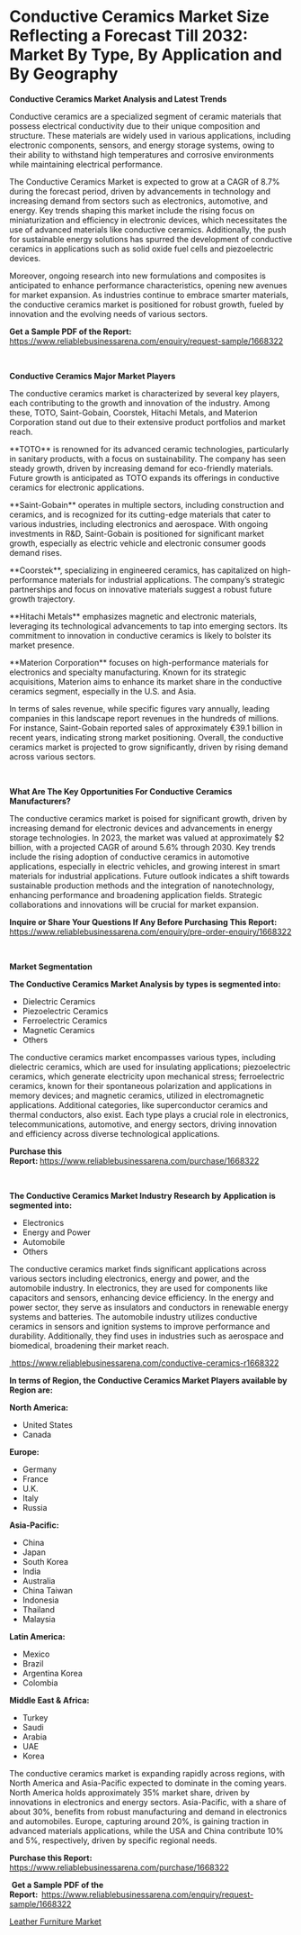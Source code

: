 <p><h1>Conductive Ceramics Market Size Reflecting a Forecast Till 2032: Market By Type, By Application and By Geography</h1></p><p><strong>Conductive Ceramics Market Analysis and Latest Trends</strong></p>
<p><p>Conductive ceramics are a specialized segment of ceramic materials that possess electrical conductivity due to their unique composition and structure. These materials are widely used in various applications, including electronic components, sensors, and energy storage systems, owing to their ability to withstand high temperatures and corrosive environments while maintaining electrical performance. </p><p>The Conductive Ceramics Market is expected to grow at a CAGR of 8.7% during the forecast period, driven by advancements in technology and increasing demand from sectors such as electronics, automotive, and energy. Key trends shaping this market include the rising focus on miniaturization and efficiency in electronic devices, which necessitates the use of advanced materials like conductive ceramics. Additionally, the push for sustainable energy solutions has spurred the development of conductive ceramics in applications such as solid oxide fuel cells and piezoelectric devices. </p><p>Moreover, ongoing research into new formulations and composites is anticipated to enhance performance characteristics, opening new avenues for market expansion. As industries continue to embrace smarter materials, the conductive ceramics market is positioned for robust growth, fueled by innovation and the evolving needs of various sectors.</p></p>
<p><strong>Get a Sample PDF of the Report:&nbsp;</strong> <a href="https://www.reliablebusinessarena.com/enquiry/request-sample/1668322?utm_campaign=3042&utm_medium=2&utm_source=Github&utm_content=ia&utm_term=06032025&utm_id=conductive-ceramics">https://www.reliablebusinessarena.com/enquiry/request-sample/1668322</a></p>
<p>&nbsp;</p>
<p><strong>Conductive Ceramics Major Market Players</strong></p>
<p><p>The conductive ceramics market is characterized by several key players, each contributing to the growth and innovation of the industry. Among these, TOTO, Saint-Gobain, Coorstek, Hitachi Metals, and Materion Corporation stand out due to their extensive product portfolios and market reach.</p><p>**TOTO** is renowned for its advanced ceramic technologies, particularly in sanitary products, with a focus on sustainability. The company has seen steady growth, driven by increasing demand for eco-friendly materials. Future growth is anticipated as TOTO expands its offerings in conductive ceramics for electronic applications.</p><p>**Saint-Gobain** operates in multiple sectors, including construction and ceramics, and is recognized for its cutting-edge materials that cater to various industries, including electronics and aerospace. With ongoing investments in R&D, Saint-Gobain is positioned for significant market growth, especially as electric vehicle and electronic consumer goods demand rises.</p><p>**Coorstek**, specializing in engineered ceramics, has capitalized on high-performance materials for industrial applications. The company’s strategic partnerships and focus on innovative materials suggest a robust future growth trajectory. </p><p>**Hitachi Metals** emphasizes magnetic and electronic materials, leveraging its technological advancements to tap into emerging sectors. Its commitment to innovation in conductive ceramics is likely to bolster its market presence.</p><p>**Materion Corporation** focuses on high-performance materials for electronics and specialty manufacturing. Known for its strategic acquisitions, Materion aims to enhance its market share in the conductive ceramics segment, especially in the U.S. and Asia.</p><p>In terms of sales revenue, while specific figures vary annually, leading companies in this landscape report revenues in the hundreds of millions. For instance, Saint-Gobain reported sales of approximately €39.1 billion in recent years, indicating strong market positioning. Overall, the conductive ceramics market is projected to grow significantly, driven by rising demand across various sectors.</p></p>
<p>&nbsp;</p>
<p><strong>What Are The Key Opportunities For Conductive Ceramics Manufacturers?</strong></p>
<p><p>The conductive ceramics market is poised for significant growth, driven by increasing demand for electronic devices and advancements in energy storage technologies. In 2023, the market was valued at approximately $2 billion, with a projected CAGR of around 5.6% through 2030. Key trends include the rising adoption of conductive ceramics in automotive applications, especially in electric vehicles, and growing interest in smart materials for industrial applications. Future outlook indicates a shift towards sustainable production methods and the integration of nanotechnology, enhancing performance and broadening application fields. Strategic collaborations and innovations will be crucial for market expansion.</p></p>
<p><strong>Inquire or Share Your Questions If Any Before Purchasing This Report:</strong> <a href="https://www.reliablebusinessarena.com/enquiry/pre-order-enquiry/1668322?utm_campaign=3042&utm_medium=2&utm_source=Github&utm_content=ia&utm_term=06032025&utm_id=conductive-ceramics">https://www.reliablebusinessarena.com/enquiry/pre-order-enquiry/1668322</a></p>
<p>&nbsp;</p>
<p><strong>Market Segmentation</strong></p>
<p><strong>The Conductive Ceramics Market Analysis by types is segmented into:</strong></p>
<p><ul><li>Dielectric Ceramics</li><li>Piezoelectric Ceramics</li><li>Ferroelectric Ceramics</li><li>Magnetic Ceramics</li><li>Others</li></ul></p>
<p><p>The conductive ceramics market encompasses various types, including dielectric ceramics, which are used for insulating applications; piezoelectric ceramics, which generate electricity upon mechanical stress; ferroelectric ceramics, known for their spontaneous polarization and applications in memory devices; and magnetic ceramics, utilized in electromagnetic applications. Additional categories, like superconductor ceramics and thermal conductors, also exist. Each type plays a crucial role in electronics, telecommunications, automotive, and energy sectors, driving innovation and efficiency across diverse technological applications.</p></p>
<p><strong>Purchase this Report:&nbsp;</strong><a href="https://www.reliablebusinessarena.com/purchase/1668322?utm_campaign=3042&utm_medium=2&utm_source=Github&utm_content=ia&utm_term=06032025&utm_id=conductive-ceramics">https://www.reliablebusinessarena.com/purchase/1668322</a></p>
<p>&nbsp;</p>
<p><strong>The Conductive Ceramics Market Industry Research by Application is segmented into:</strong></p>
<p><ul><li>Electronics</li><li>Energy and Power</li><li>Automobile</li><li>Others</li></ul></p>
<p><p>The conductive ceramics market finds significant applications across various sectors including electronics, energy and power, and the automobile industry. In electronics, they are used for components like capacitors and sensors, enhancing device efficiency. In the energy and power sector, they serve as insulators and conductors in renewable energy systems and batteries. The automobile industry utilizes conductive ceramics in sensors and ignition systems to improve performance and durability. Additionally, they find uses in industries such as aerospace and biomedical, broadening their market reach.</p></p>
<p><a href="https://www.reliablebusinessarena.com/conductive-ceramics-r1668322?utm_campaign=3042&utm_medium=2&utm_source=Github&utm_content=ia&utm_term=06032025&utm_id=conductive-ceramics">&nbsp;https://www.reliablebusinessarena.com/conductive-ceramics-r1668322</a></p>
<p><strong>In terms of Region, the Conductive Ceramics Market Players available by Region are:</strong></p>
<p>
    <p> <strong> North America: </strong>
        <ul>
            <li>United States</li>
            <li>Canada</li>
        </ul>
        </p> 
    <p> <strong> Europe: </strong>
        <ul>
            <li>Germany</li>
            <li>France</li>
            <li>U.K.</li>
            <li>Italy</li>
            <li>Russia</li>
        </ul>
        </p> 
    <p> <strong> Asia-Pacific: </strong>
        <ul>
            <li>China</li>
            <li>Japan</li>
            <li>South Korea</li>
            <li>India</li>
            <li>Australia</li>
            <li>China Taiwan</li>
            <li>Indonesia</li>
            <li>Thailand</li>
            <li>Malaysia</li>
        </ul>
        </p> 
    <p> <strong> Latin America: </strong>
        <ul>
            <li>Mexico</li>
            <li>Brazil</li>
            <li>Argentina Korea</li>
            <li>Colombia</li>
        </ul>
        </p> 
    <p> <strong> Middle East & Africa: </strong>
        <ul>
            <li>Turkey</li>
            <li>Saudi</li>
            <li>Arabia</li>
            <li>UAE</li>
            <li>Korea</li>
        </ul>
    </p>
    </p>
<p><p>The conductive ceramics market is expanding rapidly across regions, with North America and Asia-Pacific expected to dominate in the coming years. North America holds approximately 35% market share, driven by innovations in electronics and energy sectors. Asia-Pacific, with a share of about 30%, benefits from robust manufacturing and demand in electronics and automobiles. Europe, capturing around 20%, is gaining traction in advanced materials applications, while the USA and China contribute 10% and 5%, respectively, driven by specific regional needs.</p></p>
<p><strong>Purchase this Report: </strong><a href="https://www.reliablebusinessarena.com/purchase/1668322?utm_campaign=3042&utm_medium=2&utm_source=Github&utm_content=ia&utm_term=06032025&utm_id=conductive-ceramics">https://www.reliablebusinessarena.com/purchase/1668322</a></p>
<p>&nbsp;<strong>Get a Sample PDF of the Report:&nbsp;&nbsp;</strong><a href="https://www.reliablebusinessarena.com/enquiry/request-sample/1668322?utm_campaign=3042&utm_medium=2&utm_source=Github&utm_content=ia&utm_term=06032025&utm_id=conductive-ceramics">https://www.reliablebusinessarena.com/enquiry/request-sample/1668322</a></p>
<p><strong></strong></p>
<p><p><a href="https://github.com/djarixneoza/Market-Research-Report-List-1/blob/main/leather-furniture-market.md?utm_campaign=3042&utm_medium=2&utm_source=Github&utm_content=ia&utm_term=06032025&utm_id=conductive-ceramics">Leather Furniture Market</a></p></p>